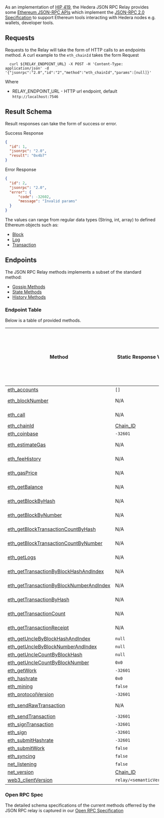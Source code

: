 As an implementation of [HIP 419](https://hips.hedera.com/hip/hip-482), the Hedera JSON RPC Relay provides some [Ethereum JSON-RPC APIs](https://ethereum.github.io/execution-apis/api-documentation/) which implement the [JSON-RPC 2.0 Specification](https://www.jsonrpc.org/specification) to support Ethereum tools interacting with Hedera nodes e.g. wallets, developer tools.

## Requests
Requests to the Relay will take the form of HTTP calls to an endpoints method. 
A curl example to the `eth_chainId` takes the form
  Request
  ```shell
    curl ${RELAY_ENDPOINT_URL} -X POST -H 'Content-Type: application/json' -d '{"jsonrpc":"2.0","id":"2","method":"eth_chainId","params":[null]}'
  ```

Where
- RELAY_ENDPOINT_URL - HTTP url endpoint, default `http://localhost:7546`

  
## Result Schema

Result responses can take the form of success or error.

  Success Response
  ```json
  {
    "id": 1,
    "jsonrpc": "2.0",
    "result": "0x4b7"
  }
  ```
    
Error Response
  ```json
  {
    "id": 2,
    "jsonrpc": "2.0",
    "error": {
        "code": -32602,
        "message": "Invalid params"
    }
  }
  ```

The values can range from regular data types (String, int, array) to defined Ethereum objects such as:

- [Block](https://besu.hyperledger.org/en/stable/Reference/API-Objects/#block-object)
- [Log](https://besu.hyperledger.org/en/stable/Reference/API-Objects/#log-object)
- [Transaction](https://besu.hyperledger.org/en/stable/Reference/API-Objects/#transaction-object)

## Endpoints

The JSON RPC Relay methods implements a subset of the standard method:

- [Gossip Methods](https://ethereum.org/en/developers/docs/apis/json-rpc/#gossip-methods)
- [State Methods](https://ethereum.org/en/developers/docs/apis/json-rpc/#state_methods)
- [History Methods](https://ethereum.org/en/developers/docs/apis/json-rpc/#history_methods)

### Endpoint Table
Below is a table of provided methods. 

| Method                                                                                                                                    | Static Response Value                     | Hedera Nodes (Relay Only, Mirror Node, Consensus Node, Both Nodes)    |
| ----------------------------------------------------------------------------------------------------------------------------------------- | ----------------------------------------- | --------------------------------------------------------------------- |
| [eth_accounts](https://ethereum.org/en/developers/docs/apis/json-rpc/#eth_accounts)                                                       | `[]`                                      | N/A   |
| [eth_blockNumber](https://ethereum.org/en/developers/docs/apis/json-rpc/#eth_blocknumber)                                                 | N/A                                       | Mirror Node   |
| [eth_call](https://ethereum.org/en/developers/docs/apis/json-rpc/#eth_call)                                                               | N/A                                       | Consensus Node    |
| [eth_chainId](https://besu.hyperledger.org/en/stable/Reference/API-Methods/#eth_chainid)                                                  | [Chain_ID](../README.md#configuration)    | Relay Only    |
| [eth_coinbase](https://ethereum.org/en/developers/docs/apis/json-rpc/#eth_coinbase)                                                       | `-32601`                                  | N/A   |
| [eth_estimateGas](https://ethereum.org/en/developers/docs/apis/json-rpc/#eth_estimategas)                                                 | N/A                                       | Both Nodes  |
| [eth_feeHistory](https://besu.hyperledger.org/en/stable/Reference/API-Methods/#eth_feehistory)                                            | N/A                                       | Both Nodes  |
| [eth_gasPrice](https://ethereum.org/en/developers/docs/apis/json-rpc/#eth_gasprice)                                                       | N/A                                       | Both Nodes  |
| [eth_getBalance](https://ethereum.org/en/developers/docs/apis/json-rpc/#eth_getbalance)                                                   | N/A                                       | Consensus Node    |
| [eth_getBlockByHash](https://ethereum.org/en/developers/docs/apis/json-rpc/#eth_getblockbyhash)                                           | N/A                                       | Mirror Node   |
| [eth_getBlockByNumber](https://ethereum.org/en/developers/docs/apis/json-rpc/#eth_getblockbynumber)                                       | N/A                                       | Mirror Node   |
| [eth_getBlockTransactionCountByHash](https://ethereum.org/en/developers/docs/apis/json-rpc/#eth_getblocktransactioncountbyhash)           | N/A                                       | Mirror Node   |
| [eth_getBlockTransactionCountByNumber](https://ethereum.org/en/developers/docs/apis/json-rpc/#eth_getblocktransactioncountbynumber)       | N/A                                       | Mirror Node   |
| [eth_getLogs](https://ethereum.org/en/developers/docs/apis/json-rpc/#eth_getlogs)                                                         | N/A                                       | Mirror Node   |
| [eth_getTransactionByBlockHashAndIndex](https://ethereum.org/en/developers/docs/apis/json-rpc/#eth_gettransactionbyblockhashandindex)     | N/A                                       | Mirror Node   |
| [eth_getTransactionByBlockNumberAndIndex](https://ethereum.org/en/developers/docs/apis/json-rpc/#eth_gettransactionbyblocknumberandindex) | N/A                                       | Mirror Node   |
| [eth_getTransactionByHash](https://ethereum.org/en/developers/docs/apis/json-rpc/#eth_gettransactionbyhash)                               | N/A                                       | Mirror Node   |
| [eth_getTransactionCount](https://ethereum.org/en/developers/docs/apis/json-rpc/#eth_gettransactioncount)                                 | N/A                                       | Mirror Node   |
| [eth_getTransactionReceipt](https://ethereum.org/en/developers/docs/apis/json-rpc/#eth_gettransactionreceipt)                             | N/A                                       | Mirror Node   
| [eth_getUncleByBlockHashAndIndex](https://ethereum.org/en/developers/docs/apis/json-rpc/#eth_getunclebyblockhashandindex)                 | `null`                                    | N/A   |
| [eth_getUncleByBlockNumberAndIndex](https://ethereum.org/en/developers/docs/apis/json-rpc/#eth_getunclebyblocknumberandindex)             | `null`                                    | N/A   |
| [eth_getUncleCountByBlockHash](https://ethereum.org/en/developers/docs/apis/json-rpc/#eth_getunclecountbyblockhash)                       | `null`                                    | N/A   |
| [eth_getUncleCountByBlockNumber](https://ethereum.org/en/developers/docs/apis/json-rpc/#eth_getunclecountbyblocknumber)                   | `0x0`                                     | N/A   |
| [eth_getWork](https://ethereum.org/en/developers/docs/apis/json-rpc/#eth_getwork)                                                         | `-32601`                                  | N/A   |
| [eth_hashrate](https://ethereum.org/en/developers/docs/apis/json-rpc/#eth_hashrate)                                                       | `0x0`                                     | N/A   |
| [eth_mining](https://ethereum.org/en/developers/docs/apis/json-rpc/#eth_mining)                                                           | `false`                                   | N/A   |
| [eth_protocolVersion](https://ethereum.org/en/developers/docs/apis/json-rpc/#eth_protocolversion)                                         | `-32601`                                  | N/A   |
| [eth_sendRawTransaction](https://ethereum.org/en/developers/docs/apis/json-rpc/#eth_sendrawtransaction)                                   | N/A                                       | Consensus Node  |
| [eth_sendTransaction](https://ethereum.org/en/developers/docs/apis/json-rpc/#eth_sendtransaction)                                         | `-32601`                                  | N/A   |
| [eth_signTransaction](https://ethereum.org/en/developers/docs/apis/json-rpc/#eth_signtransaction)                                         | `-32601`                                  | N/A   |
| [eth_sign](https://ethereum.org/en/developers/docs/apis/json-rpc/#eth_sign)                                                               | `-32601`                                  | N/A   |
| [eth_submitHashrate](https://ethereum.org/en/developers/docs/apis/json-rpc/#eth_submithashrate)                                           | `-32601`                                  | N/A   |
| [eth_submitWork](https://ethereum.org/en/developers/docs/apis/json-rpc/#eth_submitwork)                                                   | `false`                                   | N/A   |
| [eth_syncing](https://ethereum.org/en/developers/docs/apis/json-rpc/#eth_syncing)                                                         | `false`                                   | N/A   |
| [net_listening](https://ethereum.org/en/developers/docs/apis/json-rpc/#net_listening)                                                     | `false`                                   | N/A   |
| [net_version](https://ethereum.org/en/developers/docs/apis/json-rpc/#net_version)                                                         | [Chain_ID](../README.md#configuration)    | Relay Only    |
| [web3_clientVersion](https://ethereum.org/en/developers/docs/apis/json-rpc/#web3_clientversion)                                           | `relay/<semanticVersion>`                 | Relay Only    |


### Open RPC Spec
The detailed schema specifications of the current methods offerred by the JSON RPC relay is captured in our
[Open RPC Specification](https://playground.open-rpc.org/?schemaUrl=https://raw.githubusercontent.com/hashgraph/hedera-json-rpc-relay/main/docs/openrpc.json&uiSchema%5BappBar%5D%5Bui:splitView%5D=false&uiSchema%5BappBar%5D%5Bui:input%5D=false&uiSchema%5BappBar%5D%5Bui:examplesDropdown%5D=false)
